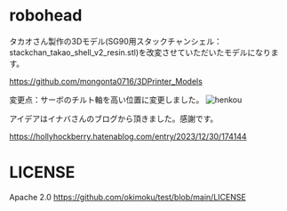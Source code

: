 # robohead
タカオさん製作の3Dモデル(SG90用スタックチャンシェル：stackchan_takao_shell_v2_resin.stl)を改変させていただいたモデルになります。

https://github.com/mongonta0716/3DPrinter_Models

変更点：サーボのチルト軸を高い位置に変更しました。
![henkou](https://github.com/okimoku/test/assets/128967753/ecfe4f98-9b88-4d67-a7d3-0088c8b82c79)

アイデアはイナバさんのブログから頂きました。感謝です。

https://hollyhockberry.hatenablog.com/entry/2023/12/30/174144

# LICENSE
Apache 2.0
https://github.com/okimoku/test/blob/main/LICENSE
